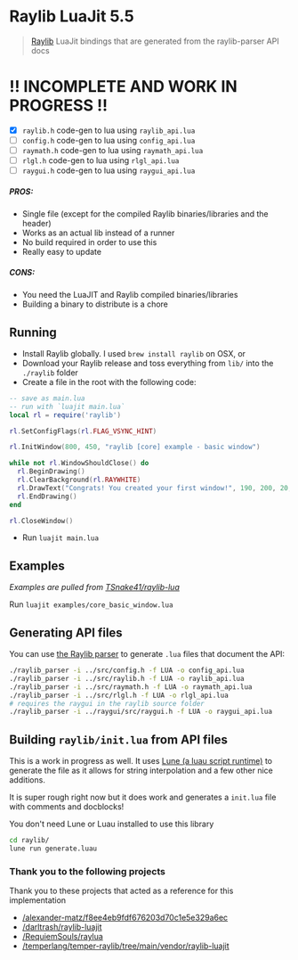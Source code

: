 Raylib LuaJit 5.5
=================

> [Raylib](https://www.raylib.com) LuaJit bindings that are generated from the raylib-parser API docs

# !! INCOMPLETE AND WORK IN PROGRESS !!

- [x] `raylib.h` code-gen to lua using `raylib_api.lua`
- [ ] `config.h` code-gen to lua using `config_api.lua`
- [ ] `raymath.h` code-gen to lua using `raymath_api.lua`
- [ ] `rlgl.h` code-gen to lua using `rlgl_api.lua`
- [ ] `raygui.h` code-gen to lua using `raygui_api.lua`

##### PROS:

- Single file (except for the compiled Raylib binaries/libraries and the header)
- Works as an actual lib instead of a runner
- No build required in order to use this
- Really easy to update

##### CONS:

- You need the LuaJIT and Raylib compiled binaries/libraries
- Building a binary to distribute is a chore

## Running

- Install Raylib globally. I used `brew install raylib` on OSX, or
- Download your Raylib release and toss everything from `lib/` into the `./raylib` folder
- Create a file in the root with the following code:

```lua
-- save as main.lua
-- run with `luajit main.lua`
local rl = require('raylib')

rl.SetConfigFlags(rl.FLAG_VSYNC_HINT)

rl.InitWindow(800, 450, "raylib [core] example - basic window")

while not rl.WindowShouldClose() do
  rl.BeginDrawing()
  rl.ClearBackground(rl.RAYWHITE)
  rl.DrawText("Congrats! You created your first window!", 190, 200, 20, rl.LIGHTGRAY)
  rl.EndDrawing()
end

rl.CloseWindow()

```

- Run `luajit main.lua`

## Examples

*Examples are pulled from [TSnake41/raylib-lua](https://github.com/TSnake41/raylib-lua/tree/master/examples)*

Run `luajit examples/core_basic_window.lua`

## Generating API files

You can use [the Raylib parser](https://github.com/raysan5/raylib/tree/master/parser) to generate `.lua` files that document the API:

```sh
./raylib_parser -i ../src/config.h -f LUA -o config_api.lua
./raylib_parser -i ../src/raylib.h -f LUA -o raylib_api.lua
./raylib_parser -i ../src/raymath.h -f LUA -o raymath_api.lua
./raylib_parser -i ../src/rlgl.h -f LUA -o rlgl_api.lua
# requires the raygui in the raylib source folder
./raylib_parser -i ../raygui/src/raygui.h -f LUA -o raygui_api.lua
```

## Building `raylib/init.lua` from API files

This is a work in progress as well. It uses [Lune (a luau script runtime)](https://lune-org.github.io/docs) to generate the file as it allows for string interpolation and a few other nice additions.

It is super rough right now but it does work and generates a `init.lua` file with comments and docblocks!

You don't need Lune or Luau installed to use this library

```sh
cd raylib/
lune run generate.luau
```

### Thank you to the following projects

Thank you to these projects that acted as a reference for this implementation

- [/alexander-matz/f8ee4eb9fdf676203d70c1e5e329a6ec](https://gist.github.com/alexander-matz/f8ee4eb9fdf676203d70c1e5e329a6ec)
- [/darltrash/raylib-luajit](https://github.com/darltrash/raylib-luajit)
- [/RequiemSouls/raylua](https://github.com/RequiemSouls/raylua)
- [/temperlang/temper-raylib/tree/main/vendor/raylib-luajit](https://github.com/temperlang/temper-raylib/tree/main/vendor/raylib-luajit)